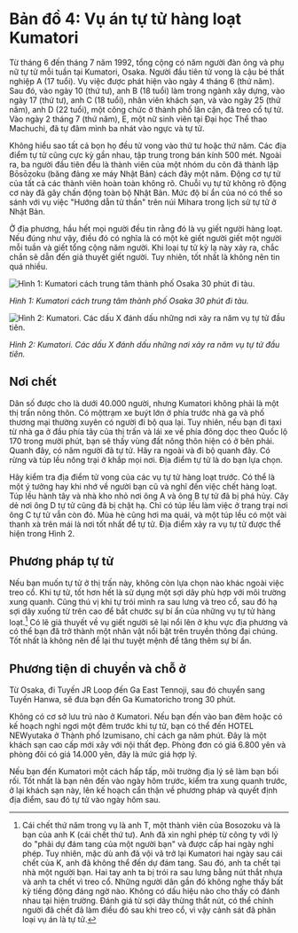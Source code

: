 # Bản đồ 4: Vụ án tự tử hàng loạt Kumatori

Từ tháng 6 đến tháng 7 năm 1992, tổng cộng có năm người đàn ông và phụ nữ tự tử mỗi tuần tại Kumatori, Osaka. Người đầu tiên tử vong là cậu bé thất nghiệp A (17 tuổi). Vụ việc được phát hiện vào ngày 4 tháng 6 (thứ năm). Sau đó, vào ngày 10 (thứ tư), anh B (18 tuổi) làm trong ngành xây dựng, vào ngày 17 (thứ tư), anh C (18 tuổi), nhân viên khách sạn, và vào ngày 25 (thứ năm), anh D (22 tuổi), một công chức ở thành phố lân cận, đã treo cổ tự tử. Vào ngày 2 tháng 7 (thứ năm), E, ​​​​một nữ sinh viên tại Đại học Thể thao Machuchi, đã tự đâm mình ba nhát vào ngực và tự tử.

Không hiểu sao tất cả bọn họ đều tử vong vào thứ tư hoặc thứ năm. Các địa điểm tự tử cũng cực kỳ gần nhau, tập trung trong bán kính 500 mét. Ngoài ra, ba người đầu tiên đều là thành viên của một nhóm du côn đã thành lập Bōsōzoku (băng đảng xe máy Nhật Bản) cách đây một năm. Động cơ tự tử của tất cả các thành viên hoàn toàn không rõ. Chuỗi vụ tự tử không rõ động cơ này đã gây chấn động toàn bộ Nhật Bản. Mức độ bí ẩn của nó có thể so sánh với vụ việc "Hướng dẫn tử thần" trên núi Mihara trong lịch sử tự tử ở Nhật Bản.

Ở địa phương, hầu hết mọi người đều tin rằng đó là vụ giết người hàng loạt. Nếu đúng như vậy, điều đó có nghĩa là có một kẻ giết người giết một người mỗi tuần và giết tổng cộng năm người. Khi loại tự tử kỳ lạ này xảy ra, chắc chắn sẽ dẫn đến giả thuyết giết người. Tuy nhiên, tốt nhất là không nên tin quá nhiều.

![Hình 1: Kumatori cách trung tâm thành phố Osaka 30 phút đi tàu.](/img/map_4_1.png)

*Hình 1: Kumatori cách trung tâm thành phố Osaka 30 phút đi tàu.*

![Hình 2: Kumatori. Các dấu X đánh dấu những nơi xảy ra năm vụ tự tử đầu tiên.](/img/map_4_2.png)

*Hình 2: Kumatori. Các dấu X đánh dấu những nơi xảy ra năm vụ tự tử đầu tiên.*

## Nơi chết

Dân số được cho là dưới 40.000 người, nhưng Kumatori không phải là một thị trấn nông thôn. Có mộttrạm xe buýt lớn ở phía trước nhà ga và phố thương mại thường xuyên có người đi bộ qua lại. Tuy nhiên, nếu bạn đi taxi từ nhà ga ở đầu phía tây của thị trấn và lái xe về phía đông dọc theo Quốc lộ 170 trong mười phút, bạn sẽ thấy vùng đất nông thôn hiện có ở bên phải. Quanh đây, có năm người đã tự tử. Hãy ra ngoài và đi bộ quanh đây. Có rừng và túp lều nông trại ở khắp mọi nơi. Địa điểm tự tử là do bạn lựa chọn.

Hãy kiểm tra địa điểm tử vong của các vụ tự tử hàng loạt trước. Có thể là một ý tưởng hay khi nhớ về người bạn cũ và nghĩ đến việc chết hàng loạt. Túp lều hành tây và nhà kho nhỏ nơi ông A và ông B tự tử đã bị phá hủy. Cây dẻ nơi ông D tự tử cũng đã bị chặt hạ. Chỉ có túp lều làm việc ở trang trại nơi ông C tự tử vẫn còn đó. Mùa hè cũng hơi ma quái, và một túp lều có một vài thanh xà trên mái là nơi tốt nhất để tự tử. Địa điểm xảy ra vụ tự tử được thể hiện trong Hình 2.

## Phương pháp tự tử

Nếu bạn muốn tự tử ở thị trấn này, không còn lựa chọn nào khác ngoài việc treo cổ. Khi tự tử, tốt hơn hết là sử dụng một sợi dây phù hợp với môi trường xung quanh. Cũng thú vị khi tự trói mình ra sau lưng và treo cổ, sau đó hạ sợi dây xuống từ trên cao để bắt chước sự bí ẩn của những vụ tự tử hàng loạt.[^kumatori-tie-behind] Có lẽ giả thuyết về vụ giết người sẽ lại nổi lên ở khu vực địa phương và có thể bạn đã trở thành một nhân vật nổi bật trên truyền thông đại chúng. Tốt nhất là không nên để lại thư tuyệt mệnh để tăng thêm sự bí ẩn.

[^kumatori-tie-behind]: Cái chết thứ năm trong vụ là anh T, một thành viên của Bosozoku và là bạn của anh K (cái chết thứ tư). Anh đã xin nghỉ phép từ công ty với lý do "phải dự đám tang của một người bạn" và được cấp hai ngày nghỉ phép. Tuy nhiên, mặc dù anh đã vội vã trở lại Kumatori hai ngày sau cái chết của K, anh đã không thể đến dự đám tang. Sau đó, anh ta chết tại nhà một người bạn. Hai tay anh ta bị trói ra sau lưng bằng nút thắt nhựa và anh ta chết vì treo cổ. Những người dân gần đó không nghe thấy bất kỳ tiếng động đáng ngờ nào. Không có dấu hiệu nào cho thấy có đánh nhau tại hiện trường. Đánh giá từ sợi dây thừng thắt nút, có thể chính người đã chết đã làm điều đó sau khi treo cổ, vì vậy cảnh sát đã phân loại vụ án là tự tử.


## Phương tiện di chuyển và chỗ ở

Từ Osaka, đi Tuyến JR Loop đến Ga East Tennoji, sau đó chuyển sang Tuyến Hanwa, sẽ đưa bạn đến Ga Kumatoricho trong 30 phút.

Không có cơ sở lưu trú nào ở Kumatori. Nếu bạn đến vào ban đêm hoặc có kế hoạch nghỉ ngơi một đêm trước khi tự tử, bạn có thể đến HOTEL NEWyutaka ở Thành phố Izumisano, chỉ cách ga năm phút. Đây là một khách sạn cao cấp mới xây với nội thất đẹp. Phòng đơn có giá 6.800 yên và phòng đôi có giá 14.000 yên, đây là mức giá hợp lý.

Nếu bạn đến Kumatori một cách hấp tấp, môi trường địa lý sẽ làm bạn bối rối. Tốt nhất là bạn nên đến vào ngày hôm trước, kiểm tra xung quanh trước, ở lại khách sạn này, lên kế hoạch cẩn thận về phương pháp và quyết định địa điểm, sau đó tự tử vào ngày hôm sau.
